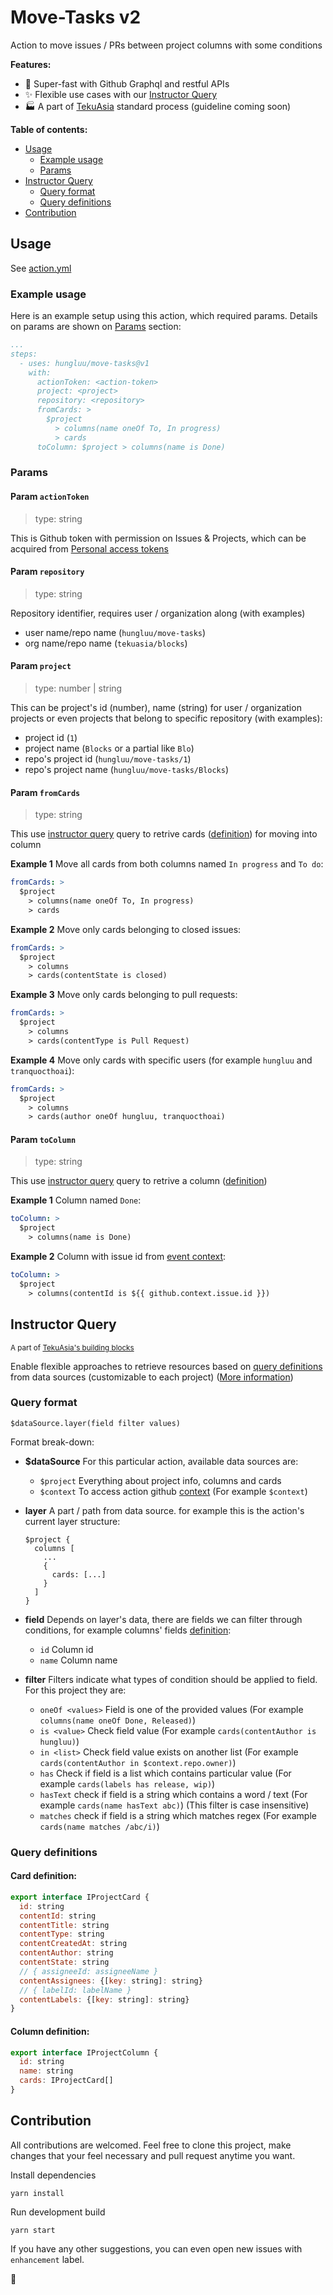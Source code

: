 Move-Tasks v2
=====
Action to move issues / PRs between project columns with some conditions

**Features:**
- 🚀 Super-fast with Github Graphql and restful APIs
- ✨ Flexible use cases with our [Instructor Query](#instructor-query)
- 🏭 A part of [TekuAsia](https://github.com/tekuasia) standard process (guideline coming soon)

**Table of contents:**
  + [Usage](#usage)
    - [Example usage](#example-usage)
    - [Params](#params)
  + [Instructor Query](#instructor-query)
    - [Query format](#query-format)
    - [Query definitions](#query-definitions)
  + [Contribution](#contribution)

Usage
-----
See [action.yml](action.yml)

### Example usage

Here is an example setup using this action, which required params. Details on params are shown on [Params](#Params) section:

```yaml
...
steps:
  - uses: hungluu/move-tasks@v1
    with:
      actionToken: <action-token>
      project: <project>
      repository: <repository>
      fromCards: >
        $project
          > columns(name oneOf To, In progress)
          > cards
      toColumn: $project > columns(name is Done)
```

### Params
#### Param `actionToken`
> type: string

This is Github token with permission on Issues & Projects, which can be acquired from [Personal access tokens](https://github.com/settings/tokens)

#### Param `repository`
> type: string

Repository identifier, requires user / organization along (with examples)
  - user name/repo name (`hungluu/move-tasks`)
  - org name/repo name (`tekuasia/blocks`)

#### Param `project`
> type: number | string

This can be project's id (number), name (string) for user / organization projects or even projects that belong to specific repository (with examples):
  - project id (`1`)
  - project name (`Blocks` or a partial like `Blo`)
  - repo's project id (`hungluu/move-tasks/1`)
  - repo's project name (`hungluu/move-tasks/Blocks`)

#### Param `fromCards`
> type: string

This use [instructor query](#instructor-query) query to retrive cards ([definition](#card-definition)) for moving into column

**Example 1** Move all cards from both columns named `In progress` and `To do`:
```yaml
fromCards: >
  $project
    > columns(name oneOf To, In progress)
    > cards
```

**Example 2** Move only cards belonging to closed issues:
```yaml
fromCards: >
  $project
    > columns
    > cards(contentState is closed)
```

**Example 3** Move only cards belonging to pull requests:
```yaml
fromCards: >
  $project
    > columns
    > cards(contentType is Pull Request)
```

**Example 4** Move only cards with specific users (for example `hungluu` and `tranquocthoai`):
```yaml
fromCards: >
  $project
    > columns
    > cards(author oneOf hungluu, tranquocthoai)
```

#### Param `toColumn`
> type: string

This use [instructor query](#instructor-query) query to retrive a column ([definition](#column-definition))

**Example 1** Column named `Done`:
```yaml
toColumn: >
  $project
    > columns(name is Done)
```

**Example 2** Column with issue id from [event context](https://docs.github.com/en/actions/reference/context-and-expression-syntax-for-github-actions#github-context):
```yaml
toColumn: >
  $project
    > columns(contentId is ${{ github.context.issue.id }})
```

Instructor Query
-----
<small>A part of [TekuAsia's building blocks](https://github.com/tekuasia/blocks)</small>

Enable flexible approaches to retrieve resources based on [query definitions](#query-definitions) from data sources (customizable to each project) ([More information](https://github.com/tekuasia/blocks/tree/main/packages/instructor))

### Query format

```
$dataSource.layer(field filter values)
```
Format break-down:
  + **$dataSource** For this particular action, available data sources are:
    - `$project` Everything about project info, columns and cards
    - `$context` To access action github [context](https://docs.github.com/en/actions/reference/context-and-expression-syntax-for-github-actions#github-context) (For example `$context`)
  + **layer** A part / path from data source. for example this is the action's current layer structure:
    ```
    $project {
      columns [
        ...
        {
          cards: [...]
        }
      ]
    }
    ```
  + **field** Depends on layer's data, there are fields we can filter through conditions, for example columns' fields [definition](#column-definition):
    - `id` Column id
    - `name` Column name

  + **filter** Filters indicate what types of condition should be applied to field. For this project they are:
    - `oneOf <values>` Field is one of the provided values (For example `columns(name oneOf Done, Released)`)
    - `is <value>` Check field value (For example `cards(contentAuthor is hungluu)`)
    - `in <list>` Check field value exists on another list (For example `cards(contentAuthor in $context.repo.owner)`)
    - `has` Check if field is a list which contains particular value (For example `cards(labels has release, wip)`)
    - `hasText` check if field is a string which contains a word / text (For example `cards(name hasText abc)`) (This filter is case insensitive)
    - `matches` check if field is a string which matches regex (For example `cards(name matches /abc/i)`)
### Query definitions

#### Card definition:
```js
export interface IProjectCard {
  id: string
  contentId: string
  contentTitle: string
  contentType: string
  contentCreatedAt: string
  contentAuthor: string
  contentState: string
  // { assigneeId: assigneeName }
  contentAssignees: {[key: string]: string}
  // { labelId: labelName }
  contentLabels: {[key: string]: string}
}
```

#### Column definition:
```js
export interface IProjectColumn {
  id: string
  name: string
  cards: IProjectCard[]
}
```

Contribution
-----
All contributions are welcomed. Feel free to clone this project, make changes that your feel necessary and pull request anytime you want.

Install dependencies
```
yarn install
```

Run development build
```
yarn start
```

If you have any other suggestions, you can even open new issues with `enhancement` label.

:beer:
